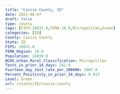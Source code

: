 ```yaml
---
title: "Cassia County, ID"
date: 2021-06-07
draft: false
type: county
tags: [FIPS:16031.0,FEMA:10.0,Micropolitan,Green]
categories: [ID]
County: Cassia County
State: ID
FIPS: 16031.0
FEMA_Region: 10.0
Population: 24030.0
NCHS_Urban_Rural_Classification: Micropolitan
Tests_in_prior_14_days: 242.0
Fourteen_day_test_rate_per_100000: 1007.0
Percent_Positivity_in_prior_14_days: 0.017
Level: Green
url: /states/ID/cassia-county
---
```



